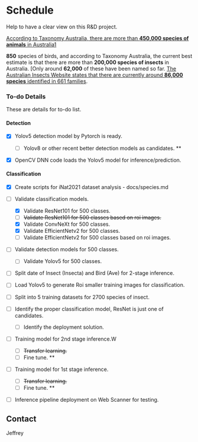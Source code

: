 # Schedule

Help to have a clear view on this R&D project.

[According to Taxonomy Australia, there are more than **450,000 species of animals** in Australia](https://en.wikipedia.org/wiki/Fauna_of_Australia)[1](https://en.wikipedia.org/wiki/Fauna_of_Australia)

**850** species of birds, and according to Taxonomy Australia, the current best estimate is that there are more than **200,000 species of insects** in Australia. [Only around **62,000** of these have been named so far. [The Australian Insects Website states that there are currently around **86,000 species** identified in 661 families](https://www.australian-insects.com/).



### To-do Details

These are details for to-do list.

#### Detection

- [x] Yolov5 detection model by Pytorch is ready.
  - [ ] Yolov8 or other recent better detection models as candidates. **

- [x] OpenCV DNN code loads the Yolov5 model for inference/prediction.



#### Classification

- [x] Create scripts for iNat2021 dataset analysis - docs/species.md
- [ ] Validate classification models.
  - [x] Validate ResNet101 for 500 classes.
  - [ ] ~~Validate ResNet101 for 500 classes based on roi images.~~
  - [x] Validate ConvNeXt for 500 classes.
  - [x] Validate EfficientNetv2 for 500 classes.
  - [ ] Validate EfficientNetv2 for 500 classes based on roi images.
  
- [ ] Validate detection models for 500 classes.
  - [ ] Validate Yolov5 for 500 classes.

- [ ] Split date of Insect (Insecta) and Bird (Ave) for 2-stage inference.
- [ ] Load Yolov5 to generate Roi smaller training images for classification.
- [ ] Split into 5 training datasets for 2700 species of insect.
- [ ] Identify the proper classification model, ResNet is just one of candidates.
  - [ ] Identify the deployment solution.
- [ ] Training model for 2nd stage inference.W
  - [ ] ~~Transfer learning.~~
  - [ ] Fine tune. **
- [ ] Training model for 1st stage inference.
  - [ ] ~~Transfer learning.~~
  - [ ] Fine tune. **
- [ ] Inference pipeline deployment on Web Scanner for testing.



## Contact

Jeffrey
